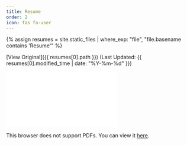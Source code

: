 ```yaml
---
title: Resume
order: 2
icon: fas fa-user
---
```


{% assign resumes = site.static_files | where_exp: "file", "file.basename contains 'Resume'" %}

[View Original]({{ resumes[0].path }})
(Last Updated: {{ resumes[0].modified_time | date: "%Y-%m-%d" }})

<object data="{{ resumes[0].path }}" type="application/pdf" width="100%" height=700px>
    <embed src="{{ resumes[0].path }}">
        <p>This browser does not support PDFs. You can view it <a href="{{ site.baseurl }}{{ resumes[0].path }}">here</a>.</p>
    </embed>
</object>
